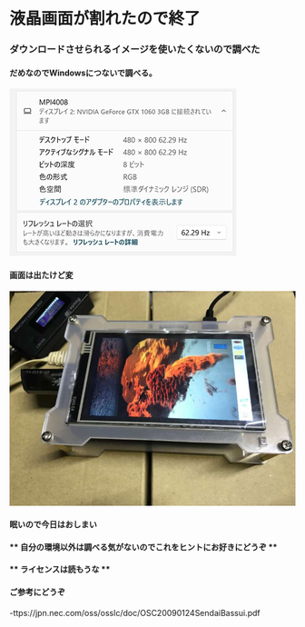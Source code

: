# 液晶画面が割れたので終了
### ダウンロードさせられるイメージを使いたくないので調べた
#### だめなのでWindowsにつないで調べる。
![Windowsにつないでみた](./Win11Proでの表示.png)
#### 画面は出たけど変
![映った](./まだおかしい.jpg)
#### 眠いので今日はおしまい

#### ** 自分の環境以外は調べる気がないのでこれをヒントにお好きにどうぞ **
#### ** ライセンスは読もうな **
#### ご参考にどうぞ
-ttps://jpn.nec.com/oss/osslc/doc/OSC20090124SendaiBassui.pdf
